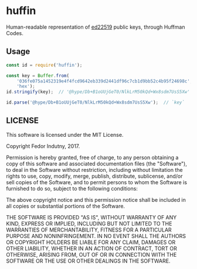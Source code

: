 # huffin

Human-readable representation of [ed22519][0] public keys, through Huffman
Codes.

## Usage

```js
const id = require('huffin');

const key = Buffer.from(
    '036fe075a1452319e4f4fcd9642eb339d2441df96c7cb1d9bb52c4b95f24698c',
    'hex');
id.stringify(key);  // '@hype/Db+B1oUUjGeT0/NlkLrM50kQd+Wx8sdm7UsS5Xw'

id.parse('@hype/Db+B1oUUjGeT0/NlkLrM50kQd+Wx8sdm7UsS5Xw');  // `key`
```

## LICENSE

This software is licensed under the MIT License.

Copyright Fedor Indutny, 2017.

Permission is hereby granted, free of charge, to any person obtaining a
copy of this software and associated documentation files (the
"Software"), to deal in the Software without restriction, including
without limitation the rights to use, copy, modify, merge, publish,
distribute, sublicense, and/or sell copies of the Software, and to permit
persons to whom the Software is furnished to do so, subject to the
following conditions:

The above copyright notice and this permission notice shall be included
in all copies or substantial portions of the Software.

THE SOFTWARE IS PROVIDED "AS IS", WITHOUT WARRANTY OF ANY KIND, EXPRESS
OR IMPLIED, INCLUDING BUT NOT LIMITED TO THE WARRANTIES OF
MERCHANTABILITY, FITNESS FOR A PARTICULAR PURPOSE AND NONINFRINGEMENT. IN
NO EVENT SHALL THE AUTHORS OR COPYRIGHT HOLDERS BE LIABLE FOR ANY CLAIM,
DAMAGES OR OTHER LIABILITY, WHETHER IN AN ACTION OF CONTRACT, TORT OR
OTHERWISE, ARISING FROM, OUT OF OR IN CONNECTION WITH THE SOFTWARE OR THE
USE OR OTHER DEALINGS IN THE SOFTWARE.

[0]: https://en.wikipedia.org/wiki/EdDSA#Ed25519
